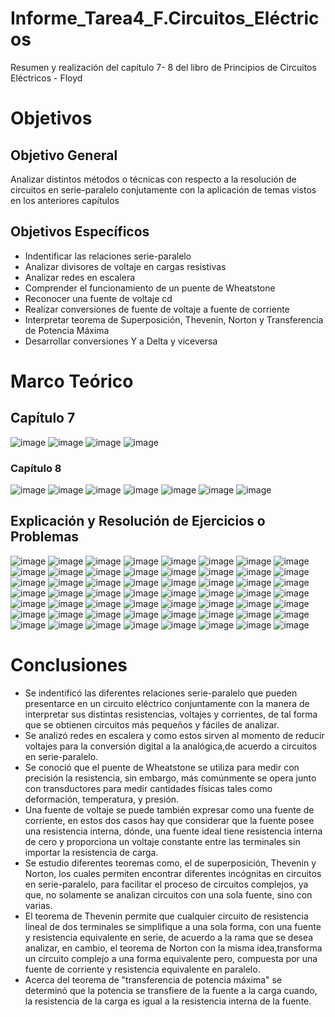 # Informe_Tarea4_F.Circuitos_Eléctricos
Resumen y realización del capítulo 7- 8 del libro de Principios de Circuitos Eléctricos - Floyd 
# Objetivos
## Objetivo General 
Analizar distintos métodos o técnicas con respecto a la resolución de circuitos en serie-paralelo conjutamente con la aplicación de temas vistos en los anteriores capítulos 
## Objetivos Específicos 
- Indentificar las relaciones serie-paralelo 
- Analizar divisores de voltaje en cargas resistivas 
- Analizar redes en escalera 
- Comprender el funcionamiento de un puente de Wheatstone 
- Reconocer una fuente de voltaje cd 
- Realizar conversiones de fuente de voltaje a fuente de corriente 
- Interpretar teorema de Superposición, Thevenin, Norton y  Transferencia de Potencia Máxima
- Desarrollar conversiones Y a Delta y viceversa 

# Marco Teórico
## Capítulo 7
![image](https://user-images.githubusercontent.com/116780907/209598272-369ed2b7-47bd-47a5-b243-5cd124332ef3.png)
![image](https://user-images.githubusercontent.com/116780907/209598448-f16db061-310c-452a-b063-ca98746be744.png)
![image](https://user-images.githubusercontent.com/116780907/209598622-4999aa85-cbab-4406-b413-fb5307efdc26.png)
![image](https://user-images.githubusercontent.com/116780907/209598857-1c60cf25-45d8-4f59-934c-8b616792a391.png)
### Capítulo 8
![image](https://user-images.githubusercontent.com/116780907/209599069-72cd3e90-6122-42a3-99e3-3ad4acf90c37.png)
![image](https://user-images.githubusercontent.com/116780907/209599398-eb3cabdd-7ec0-4d27-9936-7a79b17d4f05.png)
![image](https://user-images.githubusercontent.com/116780907/209599569-e025c78d-d4eb-4669-9a24-a19d7c73aec7.png)
![image](https://user-images.githubusercontent.com/116780907/209599711-ccb3906a-05f1-428b-bbae-44ec165a08bb.png)
![image](https://user-images.githubusercontent.com/116780907/209599750-4f5d6fc0-4a02-432a-8aa8-3dcd2a46fe27.png)
![image](https://user-images.githubusercontent.com/116780907/209599949-863af74f-8b11-457d-90c4-687c8d6b2fe4.png)
![image](https://user-images.githubusercontent.com/116780907/209600058-d6658d40-c0f3-43af-90d1-95a8bb03cb54.png)


## Explicación y Resolución de Ejercicios o Problemas
![image](https://user-images.githubusercontent.com/116780907/209448448-e6b0b1b2-c0f8-4839-9966-cf9878e33e70.png)
![image](https://user-images.githubusercontent.com/116780907/209448555-8ab53727-d044-4857-8c51-753410911610.png)
![image](https://user-images.githubusercontent.com/116780907/209448574-9802145d-e20a-4e3d-a100-155b23ffad78.png)
![image](https://user-images.githubusercontent.com/116780907/209448817-0c697901-98ee-4eec-9eca-db5c710f3105.png)
![image](https://user-images.githubusercontent.com/116780907/209448845-f73d0faf-6ee3-4489-becf-62127ffa1039.png)
![image](https://user-images.githubusercontent.com/116780907/209448901-8ad72d24-b22f-4a73-bad9-3065176d1dfc.png)
![image](https://user-images.githubusercontent.com/116780907/209448946-c3a04ced-440a-4397-a1fc-7d12b5b7edeb.png)
![image](https://user-images.githubusercontent.com/116780907/209449424-fc58867c-d363-4ddd-98a2-d110613df194.png)
![image](https://user-images.githubusercontent.com/116780907/209449745-64586e9f-b7a7-4619-9dbc-1ea4c24122ab.png)
![image](https://user-images.githubusercontent.com/116780907/209449753-a2aa71bb-a8ae-4b5b-a016-da59a6ac6a0c.png)
![image](https://user-images.githubusercontent.com/116780907/209449757-d0a3b085-6b20-4cbb-8306-1aefd7bc4eed.png)
![image](https://user-images.githubusercontent.com/116780907/209451898-d089dd8f-c9b4-4452-bf0b-9f065421a7ce.png)
![image](https://user-images.githubusercontent.com/116780907/209451902-1651e7b3-a4d2-4bee-85c7-b059a2ff6adc.png)
![image](https://user-images.githubusercontent.com/116780907/209450158-8a281504-3642-4b9a-99f3-cc62eb8232c6.png)
![image](https://user-images.githubusercontent.com/116780907/209450200-4da0c1a5-4142-40de-91c5-2df37837cb5f.png)
![image](https://user-images.githubusercontent.com/116780907/209450311-7e9a6b49-728f-4996-86df-5188069c103c.png)
![image](https://user-images.githubusercontent.com/116780907/209450334-79b4105e-39c0-4c13-b64a-e37bc26462d2.png)
![image](https://user-images.githubusercontent.com/116780907/209450475-b6d21e80-4638-498e-95c3-c31a9a9025d5.png)
![image](https://user-images.githubusercontent.com/116780907/209450488-0c504d3d-c976-4635-a3d2-4066eae6154b.png)
![image](https://user-images.githubusercontent.com/116780907/209450519-b38d627d-aebd-4027-8b7a-cf810af14822.png)
![image](https://user-images.githubusercontent.com/116780907/209450536-ab90c6d0-f40a-4c56-933e-7f2baae8cfd4.png)
![image](https://user-images.githubusercontent.com/116780907/209450552-c6f44367-3c00-4126-b3c8-6af4c74db338.png)
![image](https://user-images.githubusercontent.com/116780907/209450559-e255edd6-d871-4651-b4ea-e9c46fb8eb98.png)
![image](https://user-images.githubusercontent.com/116780907/209450589-c528dc2d-3b2b-4d8c-89f2-f8ff17c1c72b.png)
![image](https://user-images.githubusercontent.com/116780907/209450600-55e4612f-31e5-4ca1-ad03-6741d1773350.png)
![image](https://user-images.githubusercontent.com/116780907/209450750-806533dc-e8d1-43f0-8561-6627c677c5dc.png)
![image](https://user-images.githubusercontent.com/116780907/209450765-848eaf13-045a-4ff4-9270-836fdb2771fd.png)
![image](https://user-images.githubusercontent.com/116780907/209450774-0bc5a6be-96d2-4ee5-899d-71da8cd4f5af.png)
![image](https://user-images.githubusercontent.com/116780907/209450782-31346842-ec21-4068-b4e4-cba99a580444.png)
![image](https://user-images.githubusercontent.com/116780907/209452191-86a5e877-71c7-4b0e-ad76-4c33911dd47b.png)
![image](https://user-images.githubusercontent.com/116780907/209450862-d069f6e8-b953-44cf-8e77-6ccaa7e7b961.png)
![image](https://user-images.githubusercontent.com/116780907/209450875-8b5e8372-e7c9-4e20-9621-b5a8fd219877.png)
![image](https://user-images.githubusercontent.com/116780907/209450924-2795285b-21cd-4c23-9964-d92893393eb5.png)
![image](https://user-images.githubusercontent.com/116780907/209450934-b9df35ec-0669-4ed5-be0b-a5fab7680a3b.png)
![image](https://user-images.githubusercontent.com/116780907/209450937-e592f77b-52c8-4f31-b3e7-eb1656902cb6.png)
![image](https://user-images.githubusercontent.com/116780907/209450947-0da158bf-b3c0-4a28-b543-c428c262796a.png)
![image](https://user-images.githubusercontent.com/116780907/209450992-7c47d972-520c-4392-8900-6d03e42f83fe.png)
![image](https://user-images.githubusercontent.com/116780907/209450996-fa25ec85-6608-44d7-b95a-0f48d4185529.png)
![image](https://user-images.githubusercontent.com/116780907/209451036-9e6dbdfb-2e10-4d28-9e6b-8030a48018c4.png)
![image](https://user-images.githubusercontent.com/116780907/209451047-aea70818-8ec6-4a64-baed-17165f48ca65.png)
![image](https://user-images.githubusercontent.com/116780907/209451065-7787575b-ed80-4ff4-98bd-62cc9c0c07cc.png)
![image](https://user-images.githubusercontent.com/116780907/209451079-f3cc699f-3db1-4fd2-8c9a-508edf22cc64.png)
![image](https://user-images.githubusercontent.com/116780907/209451100-e19ab408-4f99-4fbe-95b5-60b5b8784383.png)
![image](https://user-images.githubusercontent.com/116780907/209451107-6111804b-69cc-4819-aa3f-fbcf0975c19b.png)
![image](https://user-images.githubusercontent.com/116780907/209451114-957a6592-8a20-4c08-9a62-3c98a8e9d13d.png)
![image](https://user-images.githubusercontent.com/116780907/209451132-83a4bdc7-f476-412b-a67c-6e1b10a49560.png)
![image](https://user-images.githubusercontent.com/116780907/209451136-5ebfe30e-6cd7-435b-b7d0-330bdc646896.png)
![image](https://user-images.githubusercontent.com/116780907/209451154-5f540e51-22a1-4a37-8ea1-b355b107ed6a.png)
![image](https://user-images.githubusercontent.com/116780907/209451185-f656fb51-6ff3-49b4-8d45-761d64b46fdc.png)
![image](https://user-images.githubusercontent.com/116780907/209451203-ee6ad6c1-3ab4-4ee2-ba75-aabe0885a137.png)
![image](https://user-images.githubusercontent.com/116780907/209451208-fd9bfc9f-c512-465d-97d5-2adab0a90908.png)
![image](https://user-images.githubusercontent.com/116780907/209451221-b642967d-66eb-4d23-b839-5a928183d393.png)
![image](https://user-images.githubusercontent.com/116780907/209451671-28031142-d1c5-4a46-9114-245df1b3c64e.png)
![image](https://user-images.githubusercontent.com/116780907/209451682-b1666e36-a314-4ca6-9da5-19907928ec12.png)
![image](https://user-images.githubusercontent.com/116780907/209451689-9aa60790-27c6-42cb-8d43-3e69f95737d0.png)
![image](https://user-images.githubusercontent.com/116780907/209451695-6be8af35-2cc5-41a8-9969-b7eed54d0592.png)

# Conclusiones 
- Se indentificó las diferentes relaciones serie-paralelo que pueden presentarce en un circuito eléctrico conjuntamente con la manera de interpretar sus distintas resistencias, voltajes y corrientes, de tal forma que se obtienen circuitos más pequeños y fáciles de analizar. 
- Se analizó redes en escalera y como estos sirven al momento de reducir voltajes para la conversión digital a la analógica,de acuerdo a circuitos en serie-paralelo. 
- Se conoció que el puente de Wheatstone se utiliza para medir con precisión la resistencia, sin embargo, más comúnmente se opera junto con transductores para medir cantidades físicas tales como deformación, temperatura, y presión. 
- Una fuente de voltaje se puede también expresar como una fuente de corriente, en estos dos casos hay que considerar que la fuente posee una resistencia interna, dónde, una fuente ideal tiene resistencia interna de cero y  proporciona un voltaje constante entre las terminales sin importar la resistencia de carga.
- Se estudio diferentes teoremas como, el de superposición, Thevenin y  Norton, los cuales permiten encontrar diferentes incógnitas en circuitos en serie-paralelo,  para facilitar el proceso de circuitos complejos, ya que, no solamente se analizan circuitos con una sola fuente, sino con varias. 
- El teorema de Thevenin permite que cualquier circuito de resistencia lineal de dos terminales se simplifique a una sola forma, con una fuente y resistencia  equivalente en serie, de acuerdo a la rama que se desea analizar, en cambio, el teorema de Norton con la misma idea,transforma un circuito complejo  a una forma equivalente pero, compuesta por una fuente de corriente  y resistencia equivalente en paralelo. 
- Acerca del teorema de "transferencia de potencia máxima" se determinó que la potencia se transfiere de la fuente a la carga cuando, la resistencia de la carga es igual a la resistencia interna de la fuente.

